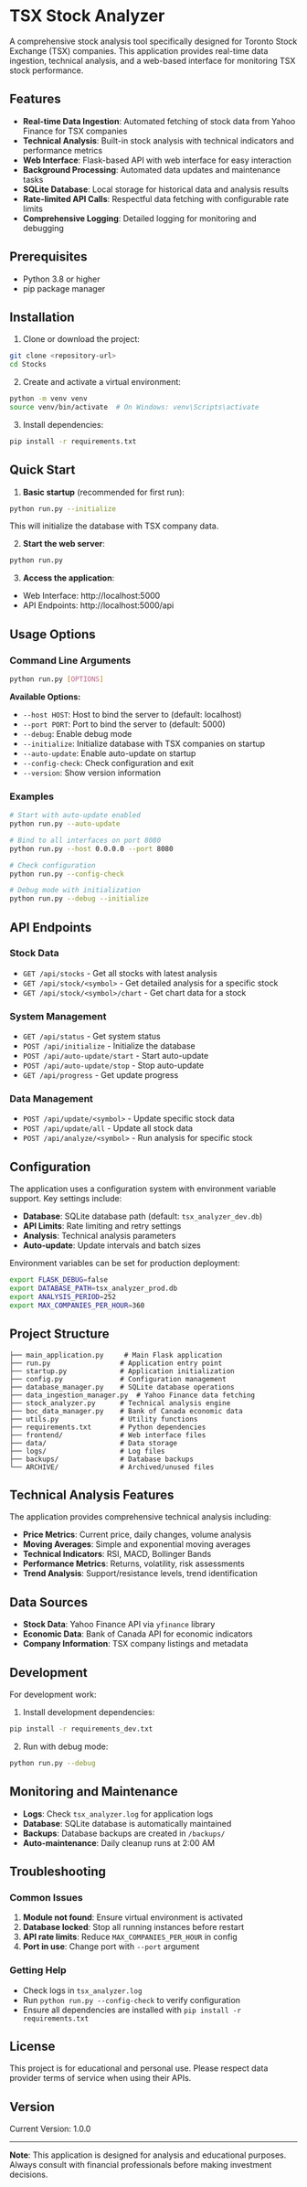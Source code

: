 # TSX Stock Analyzer

A comprehensive stock analysis tool specifically designed for Toronto Stock Exchange (TSX) companies. This application provides real-time data ingestion, technical analysis, and a web-based interface for monitoring TSX stock performance.

## Features

- **Real-time Data Ingestion**: Automated fetching of stock data from Yahoo Finance for TSX companies
- **Technical Analysis**: Built-in stock analysis with technical indicators and performance metrics
- **Web Interface**: Flask-based API with web interface for easy interaction
- **Background Processing**: Automated data updates and maintenance tasks
- **SQLite Database**: Local storage for historical data and analysis results
- **Rate-limited API Calls**: Respectful data fetching with configurable rate limits
- **Comprehensive Logging**: Detailed logging for monitoring and debugging

## Prerequisites

- Python 3.8 or higher
- pip package manager

## Installation

1. Clone or download the project:
```bash
git clone <repository-url>
cd Stocks
```

2. Create and activate a virtual environment:
```bash
python -m venv venv
source venv/bin/activate  # On Windows: venv\Scripts\activate
```

3. Install dependencies:
```bash
pip install -r requirements.txt
```

## Quick Start

1. **Basic startup** (recommended for first run):
```bash
python run.py --initialize
```
This will initialize the database with TSX company data.

2. **Start the web server**:
```bash
python run.py
```

3. **Access the application**:
- Web Interface: http://localhost:5000
- API Endpoints: http://localhost:5000/api

## Usage Options

### Command Line Arguments

```bash
python run.py [OPTIONS]
```

**Available Options:**
- `--host HOST`: Host to bind the server to (default: localhost)
- `--port PORT`: Port to bind the server to (default: 5000)
- `--debug`: Enable debug mode
- `--initialize`: Initialize database with TSX companies on startup
- `--auto-update`: Enable auto-update on startup
- `--config-check`: Check configuration and exit
- `--version`: Show version information

### Examples

```bash
# Start with auto-update enabled
python run.py --auto-update

# Bind to all interfaces on port 8080
python run.py --host 0.0.0.0 --port 8080

# Check configuration
python run.py --config-check

# Debug mode with initialization
python run.py --debug --initialize
```

## API Endpoints

### Stock Data
- `GET /api/stocks` - Get all stocks with latest analysis
- `GET /api/stock/<symbol>` - Get detailed analysis for a specific stock
- `GET /api/stock/<symbol>/chart` - Get chart data for a stock

### System Management
- `GET /api/status` - Get system status
- `POST /api/initialize` - Initialize the database
- `POST /api/auto-update/start` - Start auto-update
- `POST /api/auto-update/stop` - Stop auto-update
- `GET /api/progress` - Get update progress

### Data Management
- `POST /api/update/<symbol>` - Update specific stock data
- `POST /api/update/all` - Update all stock data
- `POST /api/analyze/<symbol>` - Run analysis for specific stock

## Configuration

The application uses a configuration system with environment variable support. Key settings include:

- **Database**: SQLite database path (default: `tsx_analyzer_dev.db`)
- **API Limits**: Rate limiting and retry settings
- **Analysis**: Technical analysis parameters
- **Auto-update**: Update intervals and batch sizes

Environment variables can be set for production deployment:
```bash
export FLASK_DEBUG=false
export DATABASE_PATH=tsx_analyzer_prod.db
export ANALYSIS_PERIOD=252
export MAX_COMPANIES_PER_HOUR=360
```

## Project Structure

```
├── main_application.py     # Main Flask application
├── run.py                 # Application entry point
├── startup.py             # Application initialization
├── config.py              # Configuration management
├── database_manager.py    # SQLite database operations
├── data_ingestion_manager.py  # Yahoo Finance data fetching
├── stock_analyzer.py      # Technical analysis engine
├── boc_data_manager.py    # Bank of Canada economic data
├── utils.py               # Utility functions
├── requirements.txt       # Python dependencies
├── frontend/              # Web interface files
├── data/                  # Data storage
├── logs/                  # Log files
├── backups/               # Database backups
└── ARCHIVE/               # Archived/unused files
```

## Technical Analysis Features

The application provides comprehensive technical analysis including:

- **Price Metrics**: Current price, daily changes, volume analysis
- **Moving Averages**: Simple and exponential moving averages
- **Technical Indicators**: RSI, MACD, Bollinger Bands
- **Performance Metrics**: Returns, volatility, risk assessments
- **Trend Analysis**: Support/resistance levels, trend identification

## Data Sources

- **Stock Data**: Yahoo Finance API via `yfinance` library
- **Economic Data**: Bank of Canada API for economic indicators
- **Company Information**: TSX company listings and metadata

## Development

For development work:

1. Install development dependencies:
```bash
pip install -r requirements_dev.txt
```

2. Run with debug mode:
```bash
python run.py --debug
```

## Monitoring and Maintenance

- **Logs**: Check `tsx_analyzer.log` for application logs
- **Database**: SQLite database is automatically maintained
- **Backups**: Database backups are created in `/backups/`
- **Auto-maintenance**: Daily cleanup runs at 2:00 AM

## Troubleshooting

### Common Issues

1. **Module not found**: Ensure virtual environment is activated
2. **Database locked**: Stop all running instances before restart
3. **API rate limits**: Reduce `MAX_COMPANIES_PER_HOUR` in config
4. **Port in use**: Change port with `--port` argument

### Getting Help

- Check logs in `tsx_analyzer.log`
- Run `python run.py --config-check` to verify configuration
- Ensure all dependencies are installed with `pip install -r requirements.txt`

## License

This project is for educational and personal use. Please respect data provider terms of service when using their APIs.

## Version

Current Version: 1.0.0

---

**Note**: This application is designed for analysis and educational purposes. Always consult with financial professionals before making investment decisions.